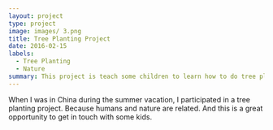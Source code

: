 ```yaml
---
layout: project
type: project
image: images/ 3.png
title: Tree Planting Project
date: 2016-02-15
labels:
  - Tree Planting
  - Nature
summary: This project is teach some children to learn how to do tree planting. It helps them to know about the nature.
---
```


When I was in China during the summer vacation, I participated in a tree planting project. Because humans and nature are related. And this is a great opportunity to get in touch with some kids.
